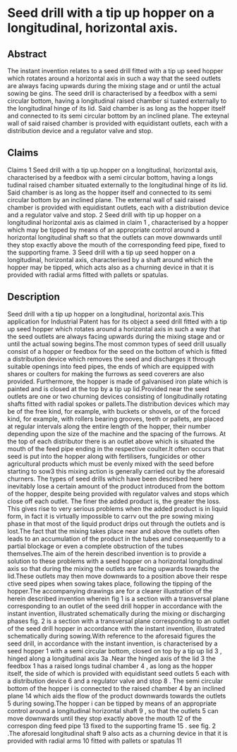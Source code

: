 # Seed drill with a tip up hopper on a longitudinal, horizontal axis.

## Abstract
The instant invention relates to a seed drill fitted with a tip up seed hopper which rotates around a horizontal axis in such a way that the seed outlets are always facing upwards during the mixing stage and or until the actual sowing be gins. The seed drill is characterised by a feedbox with a semi circular bottom, having a longitudinal raised chamber si tuated externally to the longitudinal hinge of its lid. Said chamber is as long as the hopper itself and connected to its semi circular bottom by an inclined plane. The exteynal wall of said raised chamber is provided with equidistant outlets, each with a distribution device and a regulator valve and stop.

## Claims
Claims 1 Seed drill with a tip up.hopper on a longitudinal, horizontal axis, characterised by a feedbox with a semi circular bottom, having a longs tudinal raised chamber situated externally to the longitudinal hinge of its lid. Said chamber is as long as the hopper itself and connected to its semi circular bottom by an inclined plane. The external wall of said raised chamber is provided with equidistant outlets, each with a distribution device and a regulator valve and stop. 2 Seed drill with tip up hopper on a longitudinal horizontal axis as claimed in claim 1 , characterised by a hopper which may be tipped by means of an appropriate control around a horizontal longitudinal shaft so that the outlets can move downwards until they stop exactly above the mouth of the corresponding feed pipe, fixed to the supporting frame. 3 Seed drill with a tip up seed hopper on a longitudinal, horizontal axis, characterised by a shaft around which the hopper may be tipped, which acts also as a churning device in that it is provided with radial arms fitted with pallets or spatulas.

## Description
Seed drill with a tip up hopper on a longitudinal, horizontal axis.This application for Industrial Patent has for its object a seed drill fitted with a tip up seed hopper which rotates around a horizontal axis in such a way that the seed outlets are always facing upwards during the mixing stage and or until the actual sowing begins.The most common types of seed drill usually consist of a hopper or feedbox for the seed on the bottom of which is fitted a distribution device which removes the seed and discharges it through suitable openings into feed pipes, the ends of which are equipped with shares or coulters for making the furrows as seed coverers are also provided. Furthermore, the hopper is made of galvanised iron plate which is painted and is closed at the top by a tip up lid.Provided near the seed outlets are one or two churning devices consisting of longitudinally rotating shafts fitted with radial spokes or pallets.The distribution devices which may be of the free kind, for example, with buckets or shovels, or of the forced kind, for example, with rollers bearing grooves, teeth or pallets, are placed at regular intervals along the entire length of the hopper, their number depending upon the size of the machine and the spacing of the furrows. At the top of each distributor there is an outlet above which is situated the mouth of the feed pipe ending in the respective coulter.It often occurs that seed is put into the hopper along with fertilisers, fungicides or other agricultural products which must be evenly mixed with the seed before starting to sow3 this mixing action is generally carried out by the aforesaid churners. The types of seed drills which have been described here inevitably lose a certain amount of the product introduced from the bottom of the hopper, despite being provided with regulator valves and stops which close off each outlet. The finer the added product is, the greater the loss. This gives rise to very serious problems when the added product is in liquid form, in fact it is virtually impossible to carrv out the pre sowing mixing phase in that most of the liquid product drips out through the outlets and is lost.The fact that the mixing takes place near and above the outlets often leads to an accumulation of the product in the tubes and consequently to a partial blockage or even a complete obstruction of the tubes themselves.The aim of the herein described invention is to provide a solution to these problems with a seed hopper on a horizontal longitudinal axis so that during the mixing the outlets are facing upwards towards the lid.These outlets may then move downwards to a position above their respe ctive seed pipes when sowing takes place, following the tipping of the hopper.The accompanying drawings are for a clearer illustration of the herein described invention wherein fig 1 is a section with a transversal plane corresponding to an outlet of the seed drill hopper in accordance with the instant invention, illustrated schematically during the mixing or discharging phases fig. 2 is a section with a transversal plane corresponding to an outlet of the seed drill hopper in accordance with the instant invention, illustrated schematically during sowing.With reference to the aforesaid figures the seed drill, in accordance with the instant invention, is characterised by a seed hopper 1 with a semi circular bottom, closed on top by a tip up lid 3 , hinged along a longitudinal axis 3a .Near the hinged axis of the lid 3 the feedbox 1 has a raised longs tudinal chamber 4 , as long as the hopper itself, the side of which is provided with equidistant seed outlets 5 each with a distribution device 6 and a regulator valve and stop 8 . The semi circular bottom of the hopper i is connected to the raised chamber 4 by an inclined plane 14 which aids the flow of the product downwards towards the outlets 5 during sowing.The hopper i can be tipped by means of an appropriate control around a longitudinal horizontal shaft 9 , so that the outlets 5 can move downwards until they stop exactly above the mouth 12 of the correspon ding feed pipe 13 fixed to the supporting frame 15 . see fig. 2 .The aforesaid longitudinal shaft 9 also acts as a churning device in that it is provided with radial arms 10 fitted with pallets or spatulas 11